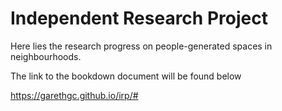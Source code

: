 # Independent Research Project

Here lies the research progress on people-generated spaces in neighbourhoods. 

The link to the bookdown document will be found below

https://garethgc.github.io/irp/#

